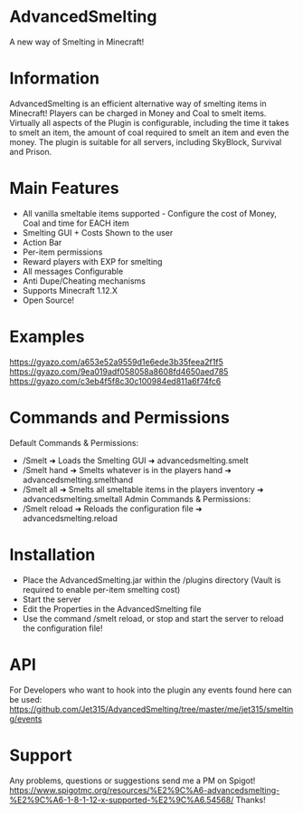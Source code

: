 # AdvancedSmelting
A new way of Smelting in Minecraft!

# Information
AdvancedSmelting is an efficient alternative way of smelting items in Minecraft! Players can be charged in Money and Coal to smelt items. 
Virtually all aspects of the Plugin is configurable, including the time it takes to smelt an item, the amount of coal required to smelt an item and even the money.
The plugin is suitable for all servers, including SkyBlock, Survival and Prison.

# Main Features
- All vanilla smeltable items supported - Configure the cost of Money, Coal and time for EACH item
- Smelting GUI + Costs Shown to the user
- Action Bar
- Per-item permissions
- Reward players with EXP for smelting
- All messages Configurable
- Anti Dupe/Cheating mechanisms 
- Supports Minecraft 1.12.X
- Open Source!

# Examples
https://gyazo.com/a653e52a9559d1e6ede3b35feea2f1f5
https://gyazo.com/9ea019adf058058a8608fd4650aed785
https://gyazo.com/c3eb4f5f8c30c100984ed811a6f74fc6

# Commands and Permissions
Default Commands & Permissions:
- /Smelt ➜ Loads the Smelting GUI ➜ advancedsmelting.smelt
- /Smelt hand ➜ Smelts whatever is in the players hand ➜ advancedsmelting.smelthand
- /Smelt all ➜ Smelts all smeltable items in the players inventory ➜ advancedsmelting.smeltall
Admin Commands & Permissions:
- /Smelt reload ➜ Reloads the configuration file ➜ advancedsmelting.reload

# Installation
- Place the AdvancedSmelting.jar within the /plugins directory (Vault is required to enable per-item smelting cost)
- Start the server
- Edit the Properties in the AdvancedSmelting file
- Use the command /smelt reload, or stop and start the server to reload the configuration file!

# API
For Developers who want to hook into the plugin any events found here can be used: https://github.com/Jet315/AdvancedSmelting/tree/master/me/jet315/smelting/events

# Support
Any problems, questions or suggestions send me a PM on Spigot!
https://www.spigotmc.org/resources/%E2%9C%A6-advancedsmelting-%E2%9C%A6-1-8-1-12-x-supported-%E2%9C%A6.54568/
Thanks!
